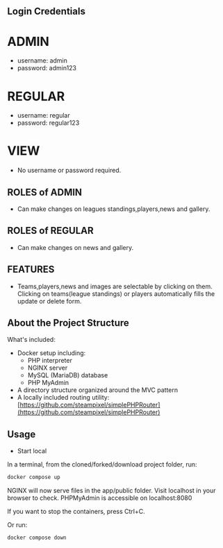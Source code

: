 ## Login Credentials

# ADMIN  
- username: admin
- password: admin123

# REGULAR 
- username: regular
- password: regular123

# VIEW
- No username or password required.

## ROLES of ADMIN
- Can make changes on leagues standings,players,news and gallery.
## ROLES of REGULAR 
- Can make changes on news and gallery.
## FEATURES
- Teams,players,news and images are selectable by clicking on them. Clicking on teams(league standings) or players automatically fills the update or delete form.




## About the Project Structure
What's included:

- Docker setup including:
  - PHP interpreter
  - NGINX server
  - MySQL (MariaDB) database
  - PHP MyAdmin
- A directory structure organized around the MVC pattern
- A locally included routing utility: [https://github.com/steampixel/simplePHPRouter](https://github.com/steampixel/simplePHPRouter)

## Usage
- Start local

In a terminal, from the cloned/forked/download project folder, run:

```bash
docker compose up
```

NGINX will now serve files in the app/public folder. Visit localhost in your browser to check.
PHPMyAdmin is accessible on localhost:8080

If you want to stop the containers, press Ctrl+C.

Or run:

```bash
docker compose down
```

